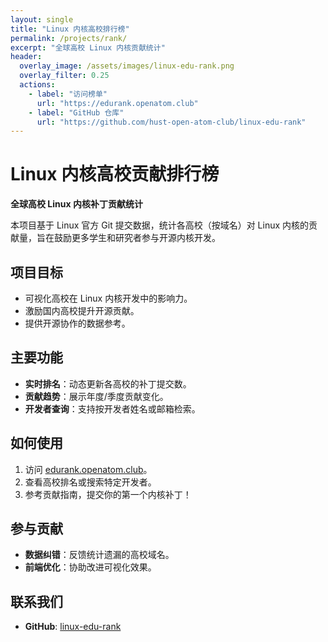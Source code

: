 ```yaml
---
layout: single
title: "Linux 内核高校排行榜"
permalink: /projects/rank/
excerpt: "全球高校 Linux 内核贡献统计"
header:
  overlay_image: /assets/images/linux-edu-rank.png
  overlay_filter: 0.25
  actions:
    - label: "访问榜单"
      url: "https://edurank.openatom.club"
    - label: "GitHub 仓库"
      url: "https://github.com/hust-open-atom-club/linux-edu-rank"
---
```


# Linux 内核高校贡献排行榜

**全球高校 Linux 内核补丁贡献统计**

本项目基于 Linux 官方 Git 提交数据，统计各高校（按域名）对 Linux 内核的贡献量，旨在鼓励更多学生和研究者参与开源内核开发。

## 项目目标
- 可视化高校在 Linux 内核开发中的影响力。
- 激励国内高校提升开源贡献。
- 提供开源协作的数据参考。

## 主要功能
- **实时排名**：动态更新各高校的补丁提交数。
- **贡献趋势**：展示年度/季度贡献变化。
- **开发者查询**：支持按开发者姓名或邮箱检索。

## 如何使用
1. 访问 [edurank.openatom.club](https://edurank.openatom.club/)。
2. 查看高校排名或搜索特定开发者。
3. 参考贡献指南，提交你的第一个内核补丁！

## 参与贡献
- **数据纠错**：反馈统计遗漏的高校域名。
- **前端优化**：协助改进可视化效果。

## 联系我们
- **GitHub**: [linux-edu-rank](https://github.com/hust-open-atom-club/linux-edu-rank)
